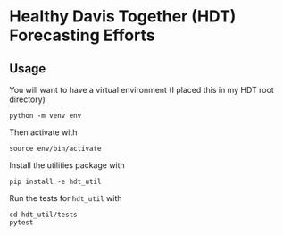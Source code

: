 # Healthy Davis Together (HDT) Forecasting Efforts

## Usage

You will want to have a virtual environment (I placed this in my HDT root directory)
```
python -m venv env
```

Then activate with 
```
source env/bin/activate
```

Install the utilities package with 
```
pip install -e hdt_util
```

Run the tests for `hdt_util` with
```
cd hdt_util/tests
pytest
```
